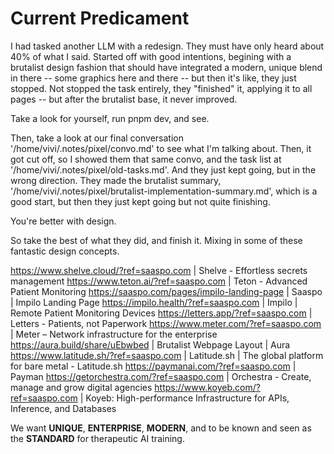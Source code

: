 # Current Predicament

I had tasked another LLM with a redesign. They must have only heard about 40% of what I said. Started off with good intentions, begining with a brutalist design fashion that should have integrated a modern, unique blend in there -- some graphics here and there -- but then it's like, they just stopped. Not stopped the task entirely, they "finished" it, applying it to all pages -- but after the brutalist base, it never improved.

Take a look for yourself, run pnpm dev, and see.

Then, take a look at our final conversation '/home/vivi/.notes/pixel/convo.md' to see what I'm talking about.
Then, it got cut off, so I showed them that same convo, and the task list at '/home/vivi/.notes/pixel/old-tasks.md'.
And they just kept going, but in the wrong direction.
They made the brutalist summary, '/home/vivi/.notes/pixel/brutalist-implementation-summary.md', which is a good start, but then they just kept going but not quite finishing.

You're better with design.

So take the best of what they did, and finish it. Mixing in some of these fantastic design concepts.

https://www.shelve.cloud/?ref=saaspo.com | Shelve - Effortless secrets management
https://www.teton.ai/?ref=saaspo.com | Teton - Advanced Patient Monitoring
https://saaspo.com/pages/impilo-landing-page | Saaspo | Impilo Landing Page
https://impilo.health/?ref=saaspo.com | Impilo | Remote Patient Monitoring Devices
https://letters.app/?ref=saaspo.com | Letters - Patients, not Paperwork
https://www.meter.com/?ref=saaspo.com | Meter – Network infrastructure for the enterprise
https://aura.build/share/uEbwbed | Brutalist Webpage Layout | Aura
https://www.latitude.sh/?ref=saaspo.com | Latitude.sh | The global platform for bare metal - Latitude.sh
https://paymanai.com/?ref=saaspo.com | Payman
https://getorchestra.com/?ref=saaspo.com | Orchestra - Create, manage and grow digital agencies
https://www.koyeb.com/?ref=saaspo.com | Koyeb: High-performance Infrastructure for APIs, Inference, and Databases

We want **UNIQUE**, **ENTERPRISE**, **MODERN**, and to be known and seen as the **STANDARD** for therapeutic AI training.
